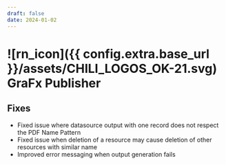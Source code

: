 ```yaml
---
draft: false
date: 2024-01-02
---
```


# ![rn_icon]({{ config.extra.base_url }}/assets/CHILI_LOGOS_OK-21.svg) GraFx Publisher

<!-- more -->

## Fixes

- Fixed issue where datasource output with one record does not respect the PDF Name Pattern
- Fixed issue when deletion of a resource may cause deletion of other resources with similar name
- Improved error messaging when output generation fails